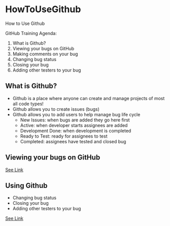 # HowToUseGithub
How to Use Github

GitHub Training Agenda:
1.	What is Github?
2.	Viewing your bugs on GitHub
3.	Making comments on your bug
4.	Changing bug status 
5.	Closing your bug
6.	Adding other testers to your bug

## What is Github?
- Github is a place where anyone can create and manage projects of most all code types! 
- Github allows you to create issues (bugs) 
- Github allows you to add users to help manage bug life cycle
  - New Issues: when bugs are added they go here first
  - Active: when developer starts assignees are added 
  - Development Done: when development is completed
  - Ready to Test: ready for assignees to test
  - Completed: assignees have tested and closed bug
  
## Viewing your bugs on GitHub
<a href="http://ior.ad/xQr" target="_blank">See Link</a>

## Using Github
- Changing bug status 
- Closing your bug
- Adding other testers to your bug

<a href="http://ior.ad/xQm" target="_blank">See Link</a>

